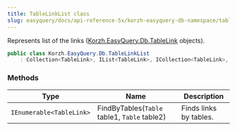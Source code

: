 ```yaml
---
title: TableLinkList class
slug: easyquery/docs/api-reference-5x/korzh-easyquery-db-namespace/tablelinklist-class
---
```



Represents list of the links ([Korzh.EasyQuery.Db.TableLink](/api-reference-5x/korzh-easyquery-db-namespace/tablelink-class) objects).
```csharp
public class Korzh.EasyQuery.Db.TableLinkList
    : Collection<TableLink>, IList<TableLink>, ICollection<TableLink>, IEnumerable<TableLink>, IEnumerable, IList, ICollection, IReadOnlyList<TableLink>, IReadOnlyCollection<TableLink>

```

### Methods

| Type | Name | Description | 
| --- | --- | --- | 
| `IEnumerable<TableLink>` | FindByTables(`Table` table1, `Table` table2) | Finds links by tables. |